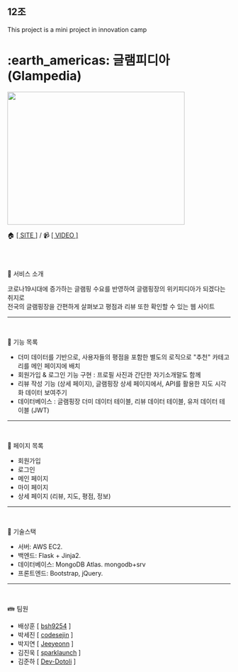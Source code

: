 <h2> 12조 </h2>
This project is a mini project in innovation camp

<br>
<h1> :earth_americas: 글램피디아 (Glampedia) </h1>
<img src="https://ifh.cc/g/545l40.jpg" width="400px" height="300px" >

 :house: [[ SITE ]](http://43.200.182.94/) / :video_camera: [[ VIDEO ]](https://www.youtube.com/watch?v=yhnZKP5NcHI) <br>

<br>
<br>

:mega: 서비스 소개

코로나19시대에 증가하는 글램핑 수요를 반영하여 글램핑장의 위키피디아가 되겠다는 취지로 <br>
전국의 글램핑장을 간편하게 살펴보고 평점과 리뷰 또한 확인할 수 있는 웹 사이트

-------------
<br>

:wrench: 기능 목록 
- 더미 데이터를 기반으로, 사용자들의 평점을 포함한 별도의 로직으로 "추천" 카테고리를 메인 페이지에 배치 <br>
- 회원가입 & 로그인 기능 구현 : 프로필 사진과 간단한 자기소개말도 함께 <br>
- 리뷰 작성 기능 (상세 페이지), 글램핑장 상세 페이지에서, API를 활용한 지도 시각화 데이터 보여주기<br>
- 데이터베이스 : 글램핑장 더미 데이터 테이블, 리뷰 데이터 테이블, 유저 데이터 테이블 (JWT)

-------------
<br>

:scroll: 페이지 목록 
- 회원가입 <br>
- 로그인 <br>
- 메인 페이지  <br>
- 마이 페이지 <br>
- 상세 페이지 (리뷰, 지도, 평점, 정보)

-------------
<br>

:pushpin: 기술스택

- 서버: AWS EC2. <br>
- 백엔드: Flask + Jinja2. <br>
- 데이터베이스: MongoDB Atlas. mongodb+srv <br>
- 프론트엔드: Bootstrap, jQuery. 

-------------
<br>

:family: 팀원

- 배상훈 [ [bsh9254](https://github.com/bsh9254) ]
- 박세진 [ [codesejin](https://github.com/codesejin) ]
- 박지연 [ [Jeeyeonn](https://github.com/Jeeyeonn) ]
- 김진욱 [ [sparklaunch](https://github.com/sparklaunch) ]
- 김준하 [ [Dev-Dotoli](https://github.com/Dev-Dotoli) ]
